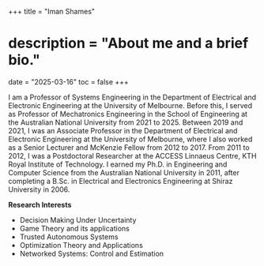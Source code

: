 +++
title = "Iman Shames"
# description = "About me and a brief bio."
date = "2025-03-16"
toc = false
+++

I am a Professor of Systems Engineering in the Department of Electrical and
Electronic Engineering at the University of Melbourne. Before this, I served as
Professor of Mechatronics Engineering in the School of Engineering at the
Australian National University from 2021 to 2025. Between 2019 and 2021, I was
an Associate Professor in the Department of Electrical and Electronic
Engineering at the University of Melbourne, where I also worked as a Senior
Lecturer and McKenzie Fellow from 2012 to 2017. From 2011 to 2012, I was a
Postdoctoral Researcher at the ACCESS Linnaeus Centre, KTH Royal Institute of
Technology. I earned my Ph.D. in Engineering and Computer Science from the
Australian National University in 2011, after completing a B.Sc. in Electrical
and Electronics Engineering at Shiraz University in 2006.


<!-- See my CV and the Research Projects page for more information. To check current research fellow (postdoctoral) and PhD scholarship  positions check Open Positions. -->
<!-- Prospective Students -->

<!-- I am always looking for good students with degrees in electrical and electronic engineering, computer science, applied mathematics, or mechanical engineering with solid background in mathematics and particularly in numerical methods, differential equations, control theory, nonlinear programming, and optimisation. Students interested in doing their PhD in the general areas of systems theory, optimisation, control or any of the areas listed below should email me their expressions of interest along with their CV. -->

**Research Interests**

- Decision Making Under Uncertainty
- Game Theory and its applications
- Trusted Autonomous Systems
- Optimization Theory and Applications
- Networked Systems: Control and Estimation
<!-- - Security and Privacy in Complex Systems -->
